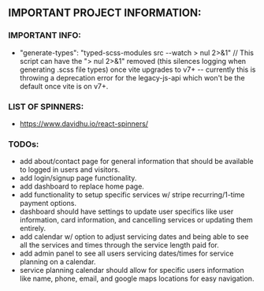 ## IMPORTANT PROJECT INFORMATION:

### IMPORTANT INFO:

- "generate-types": "typed-scss-modules src --watch > nul 2>&1" // This script
  can have the "> nul 2>&1" removed (this silences logging when generating .scss
  file types) once vite upgrades to v7+ -- currently this is throwing a
  deprecation error for the legacy-js-api which won't be the default once vite
  is on v7+.

### LIST OF SPINNERS:

- https://www.davidhu.io/react-spinners/

### TODOs:

- add about/contact page for general information that should be available to
  logged in users and visitors.
- add login/signup page functionality.
- add dashboard to replace home page.
- add functionality to setup specific services w/ stripe recurring/1-time
  payment options.
- dashboard should have settings to update user specifics like user information,
  card information, and cancelling services or updating them entirely.
- add calendar w/ option to adjust servicing dates and being able to see all the
  services and times through the service length paid for.
- add admin panel to see all users servicing dates/times for service planning on
  a calendar.
- service planning calendar should allow for specific users information like
  name, phone, email, and google maps locations for easy navigation.
